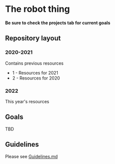 # The robot thing

**Be sure to check the projects tab for current goals**

## Repository layout

### 2020-2021

Contains previous resources

* 1 - Resources for 2021
* 2 - Resources for 2020

### 2022

This year's resources

## Goals

TBD

## Guidelines

Please see [Guidelines.md](FRC%207446%202022/Guidelines.md)

